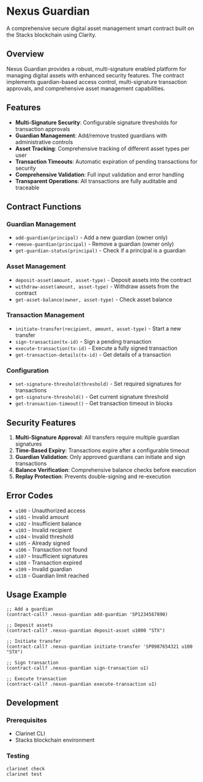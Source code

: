 # Nexus Guardian

A comprehensive secure digital asset management smart contract built on the Stacks blockchain using Clarity.

## Overview

Nexus Guardian provides a robust, multi-signature enabled platform for managing digital assets with enhanced security features. The contract implements guardian-based access control, multi-signature transaction approvals, and comprehensive asset management capabilities.

## Features

- **Multi-Signature Security**: Configurable signature thresholds for transaction approvals
- **Guardian Management**: Add/remove trusted guardians with administrative controls
- **Asset Tracking**: Comprehensive tracking of different asset types per user
- **Transaction Timeouts**: Automatic expiration of pending transactions for security
- **Comprehensive Validation**: Full input validation and error handling
- **Transparent Operations**: All transactions are fully auditable and traceable

## Contract Functions

### Guardian Management
- `add-guardian(principal)` - Add a new guardian (owner only)
- `remove-guardian(principal)` - Remove a guardian (owner only)
- `get-guardian-status(principal)` - Check if a principal is a guardian

### Asset Management
- `deposit-asset(amount, asset-type)` - Deposit assets into the contract
- `withdraw-asset(amount, asset-type)` - Withdraw assets from the contract
- `get-asset-balance(owner, asset-type)` - Check asset balance

### Transaction Management
- `initiate-transfer(recipient, amount, asset-type)` - Start a new transfer
- `sign-transaction(tx-id)` - Sign a pending transaction
- `execute-transaction(tx-id)` - Execute a fully signed transaction
- `get-transaction-details(tx-id)` - Get details of a transaction

### Configuration
- `set-signature-threshold(threshold)` - Set required signatures for transactions
- `get-signature-threshold()` - Get current signature threshold
- `get-transaction-timeout()` - Get transaction timeout in blocks

## Security Features

1. **Multi-Signature Approval**: All transfers require multiple guardian signatures
2. **Time-Based Expiry**: Transactions expire after a configurable timeout
3. **Guardian Validation**: Only approved guardians can initiate and sign transactions
4. **Balance Verification**: Comprehensive balance checks before execution
5. **Replay Protection**: Prevents double-signing and re-execution

## Error Codes

- `u100` - Unauthorized access
- `u101` - Invalid amount
- `u102` - Insufficient balance
- `u103` - Invalid recipient
- `u104` - Invalid threshold
- `u105` - Already signed
- `u106` - Transaction not found
- `u107` - Insufficient signatures
- `u108` - Transaction expired
- `u109` - Invalid guardian
- `u110` - Guardian limit reached

## Usage Example

```clarity
;; Add a guardian
(contract-call? .nexus-guardian add-guardian 'SP1234567890)

;; Deposit assets
(contract-call? .nexus-guardian deposit-asset u1000 "STX")

;; Initiate transfer
(contract-call? .nexus-guardian initiate-transfer 'SP0987654321 u100 "STX")

;; Sign transaction
(contract-call? .nexus-guardian sign-transaction u1)

;; Execute transaction
(contract-call? .nexus-guardian execute-transaction u1)
```

## Development

### Prerequisites
- Clarinet CLI
- Stacks blockchain environment

### Testing
```bash
clarinet check
clarinet test
```

